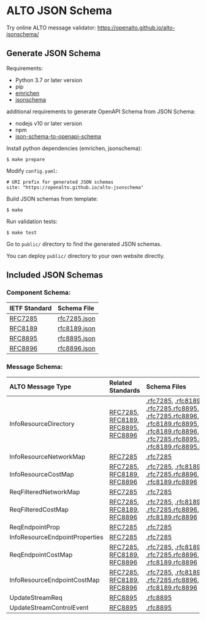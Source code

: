 # ALTO JSON Schema

Try online ALTO message validator: <https://openalto.github.io/alto-jsonschema/>

## Generate JSON Schema

Requirements:

- Python 3.7 or later version
- pip
- [emrichen](https://github.com/con2/emrichen)
- [jsonschema](https://github.com/Julian/jsonschema)

additional requirements to generate OpenAPI Schema from JSON Schema:
- nodejs v10 or later version
- npm
- [json-schema-to-openapi-schema](https://github.com/openapi-contrib/json-schema-to-openapi-schema)

Install python dependencies (emrichen, jsonschema):

~~~
$ make prepare
~~~

Modify `config.yaml`:

~~~
# URI prefix for generated JSON schemas
site: "https://openalto.github.io/alto-jsonschema"
~~~

Build JSON schemas from template:

~~~
$ make
~~~

Run validation tests:

~~~
$ make test
~~~

Go to `public/` directory to find the generated JSON schemas.

You can deploy `public/` directory to your own website directly.

## Included JSON Schemas

### Component Schema:

| IETF Standard | Schema File |
| :------------ | :---------- |
| [RFC7285] | [rfc7285.json] |
| [RFC8189] | [rfc8189.json] |
| [RFC8895] | [rfc8895.json] |
| [RFC8896] | [rfc8896.json] |

[RFC7285]: https://tools.ietf.org/html/rfc7285
[RFC8189]: https://tools.ietf.org/html/rfc8189
[RFC8895]: https://tools.ietf.org/html/rfc8895
[RFC8896]: https://tools.ietf.org/html/rfc8896
[rfc7285.json]: https://openalto.github.io/alto-jsonschema/rfc7285.json
[rfc8189.json]: https://openalto.github.io/alto-jsonschema/rfc8189.json
[rfc8895.json]: https://openalto.github.io/alto-jsonschema/rfc8895.json
[rfc8896.json]: https://openalto.github.io/alto-jsonschema/rfc8896.json

### Message Schema:

| ALTO Message Type | Related Standards | Schema Files |
| :---------------- | :---------------- | :----------- |
| InfoResourceDirectory | [RFC7285], [RFC8189], [RFC8895], [RFC8896] | [.rfc7285][ird.rfc7285], [.rfc8189][ird.rfc8189], [.rfc7285.rfc8895][ird.rfc7285.rfc8895], [.rfc7285.rfc8896][ird.rfc7285.rfc8896], [.rfc8189.rfc8895][ird.rfc8189.rfc8895], [.rfc8189.rfc8896][ird.rfc8189.rfc8896], [.rfc7285.rfc8895.rfc8896][ird.rfc7285.rfc8895.rfc8896], [.rfc8189.rfc8895.rfc8896][ird.rfc8189.rfc8895.rfc8896] |
| InfoResourceNetworkMap | [RFC7285] | [.rfc7285][nm.rfc7285] |
| InfoResourceCostMap | [RFC7285], [RFC8189], [RFC8896] | [.rfc7285][cm.rfc7285], [.rfc8189][cm.rfc8189], [.rfc7285.rfc8896][cm.rfc7285.rfc8896], [.rfc8189.rfc8896][cm.rfc8189.rfc8896] |
| ReqFilteredNetworkMap | [RFC7285] | [.rfc7285][fnm.rfc7285] |
| ReqFilteredCostMap | [RFC7285], [RFC8189], [RFC8896] | [.rfc7285][fcm.rfc7285], [.rfc8189][fcm.rfc8189], [.rfc7285.rfc8896][fcm.rfc7285.rfc8896], [.rfc8189.rfc8896][fcm.rfc8189.rfc8896] |
| ReqEndpointProp | [RFC7285] | [.rfc7285][epsp.rfc7285] |
| InfoResourceEndpointProperties | [RFC7285] | [.rfc7285][eps.rfc7285] |
| ReqEndpointCostMap | [RFC7285], [RFC8189], [RFC8896] | [.rfc7285][ecsp.rfc7285], [.rfc8189][ecsp.rfc8189], [.rfc7285.rfc8896][ecsp.rfc7285.rfc8896], [.rfc8189.rfc8896][ecsp.rfc8189.rfc8896] |
| InfoResourceEndpointCostMap | [RFC7285], [RFC8189], [RFC8896] | [.rfc7285][ecs.rfc7285], [.rfc8189][ecs.rfc8189], [.rfc7285.rfc8896][ecs.rfc7285.rfc8896], [.rfc8189.rfc8896][ecs.rfc8189.rfc8896] |
| UpdateStreamReq | [RFC8895] | [.rfc8895][upsr.rfc8895] |
| UpdateStreamControlEvent | [RFC8895] | [.rfc8895][upsc.rfc8895] |


[ird.rfc7285]: https://openalto.github.io/alto-jsonschema/message.InfoResourceDirectory.rfc7285.json
[ird.rfc8189]: https://openalto.github.io/alto-jsonschema/message.InfoResourceDirectory.rfc8189.json
[ird.rfc7285.rfc8895]: https://openalto.github.io/alto-jsonschema/message.InfoResourceDirectory.rfc7285.rfc8895.json
[ird.rfc7285.rfc8896]: https://openalto.github.io/alto-jsonschema/message.InfoResourceDirectory.rfc7285.rfc8896.json
[ird.rfc8189.rfc8895]: https://openalto.github.io/alto-jsonschema/message.InfoResourceDirectory.rfc8189.rfc8895.json
[ird.rfc8189.rfc8896]: https://openalto.github.io/alto-jsonschema/message.InfoResourceDirectory.rfc8189.rfc8896.json
[ird.rfc7285.rfc8895.rfc8896]: https://openalto.github.io/alto-jsonschema/message.InfoResourceDirectory.rfc7285.rfc8895.rfc8896.json
[ird.rfc8189.rfc8895.rfc8896]: https://openalto.github.io/alto-jsonschema/message.InfoResourceDirectory.rfc8189.rfc8895.rfc8896.json

[nm.rfc7285]: https://openalto.github.io/alto-jsonschema/message.InfoResourceNetworkMap.rfc7285.json

[cm.rfc7285]: https://openalto.github.io/alto-jsonschema/message.ReqFilteredCostMap.rfc7285.json
[cm.rfc8189]: https://openalto.github.io/alto-jsonschema/message.ReqFilteredCostMap.rfc8189.json
[cm.rfc7285.rfc8896]: https://openalto.github.io/alto-jsonschema/message.ReqFilteredCostMap.rfc7285.rfc8896.json
[cm.rfc8189.rfc8896]: https://openalto.github.io/alto-jsonschema/message.ReqFilteredCostMap.rfc8189.rfc8896.json

[fnm.rfc7285]: https://openalto.github.io/alto-jsonschema/message.ReqFilteredNetworkMap.rfc7285.json

[fcm.rfc7285]: https://openalto.github.io/alto-jsonschema/message.ReqFilteredCostMap.rfc7285.json
[fcm.rfc8189]: https://openalto.github.io/alto-jsonschema/message.ReqFilteredCostMap.rfc8189.json
[fcm.rfc7285.rfc8896]: https://openalto.github.io/alto-jsonschema/message.ReqFilteredCostMap.rfc7285.rfc8896.json
[fcm.rfc8189.rfc8896]: https://openalto.github.io/alto-jsonschema/message.ReqFilteredCostMap.rfc8189.rfc8896.json

[epsp.rfc7285]: https://openalto.github.io/alto-jsonschema/message.ReqEndpointProp.rfc7285.json

[eps.rfc7285]: https://openalto.github.io/alto-jsonschema/message.InfoResourceEndpointProperties.rfc7285.json

[ecsp.rfc7285]: https://openalto.github.io/alto-jsonschema/message.ReqEndpointCostMap.rfc7285.json
[ecsp.rfc8189]: https://openalto.github.io/alto-jsonschema/message.ReqEndpointCostMap.rfc8189.json
[ecsp.rfc7285.rfc8896]: https://openalto.github.io/alto-jsonschema/message.ReqEndpointCostMap.rfc7285.rfc8896.json
[ecsp.rfc8189.rfc8896]: https://openalto.github.io/alto-jsonschema/message.ReqEndpointCostMap.rfc8189.rfc8896.json

[ecs.rfc7285]: https://openalto.github.io/alto-jsonschema/message.InfoResourceEndpointCostMap.rfc7285.json
[ecs.rfc8189]: https://openalto.github.io/alto-jsonschema/message.InfoResourceEndpointCostMap..rfc8189.json
[ecs.rfc7285.rfc8896]: https://openalto.github.io/alto-jsonschema/message.InfoResourceEndpointCostMap.rfc7285.rfc8896.json
[ecs.rfc8189.rfc8896]: https://openalto.github.io/alto-jsonschema/message.InfoResourceEndpointCostMap.rfc8189.rfc8896.json

[upsr.rfc8895]: https://openalto.github.io/alto-jsonschema/message.UpdateStreamReq.rfc8895.json

[upsc.rfc8895]: https://openalto.github.io/alto-jsonschema/message.UpdateStreamControlEvent.rfc8895.json
